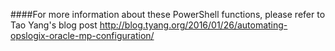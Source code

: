 ####For more information about these PowerShell functions, please refer to Tao Yang's blog post http://blog.tyang.org/2016/01/26/automating-opslogix-oracle-mp-configuration/
